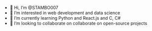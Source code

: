 - 👋 Hi, I’m @STAMBO007
- 👀 I’m interested in web development and data science
- 🌱 I’m currently learning Python and React.js and C, C#
- 💞️ I’m looking to collaborate on collaborate on open-source projects


<!---
STAMBO007/STAMBO007 is a ✨ special ✨ repository because its `README.md` (this file) appears on your GitHub profile.
You can click the Preview link to take a look at your changes.
--->
